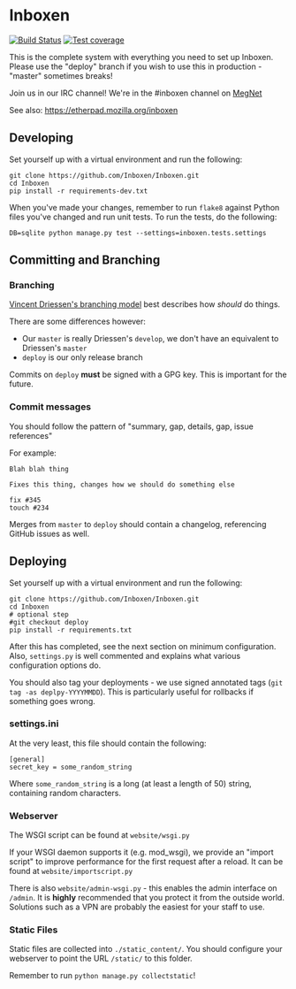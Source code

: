 Inboxen
=======

[![Build Status](https://travis-ci.org/Inboxen/Inboxen.svg?branch=master)](https://travis-ci.org/Inboxen/Inboxen)
[![Test coverage](http://codecov.io/github/Inboxen/Inboxen/coverage.svg?branch=master)](http://codecov.io/github/Inboxen/Inboxen?branch=master)

This is the complete system with everything you need to set up Inboxen. Please
use the "deploy" branch if you wish to use this in production - "master"
sometimes breaks!

Join us in our IRC channel! We're in the #inboxen channel on
[MegNet](https://www.megworld.co.uk/irc/)

See also: <https://etherpad.mozilla.org/inboxen>

Developing
----------

Set yourself up with a virtual environment and run the following:

```
git clone https://github.com/Inboxen/Inboxen.git
cd Inboxen
pip install -r requirements-dev.txt
```

When you've made your changes, remember to run `flake8` against Python files
you've changed and run unit tests. To run the tests, do the following:

```
DB=sqlite python manage.py test --settings=inboxen.tests.settings
```

Committing and Branching
------------------------

### Branching

[Vincent Driessen's branching
model](http://nvie.com/posts/a-successful-git-branching-model/) best describes
how *should* do things.

There are some differences however:
* Our `master` is really Driessen's `develop`, we don't have an equivalent to
  Driessen's `master`
* `deploy` is our only release branch

Commits on `deploy` **must** be signed with a GPG key. This is important for
the future.

### Commit messages

You should follow the pattern of "summary, gap, details, gap, issue references"

For example:

```
Blah blah thing

Fixes this thing, changes how we should do something else

fix #345
touch #234
```

Merges from `master` to `deploy` should contain a changelog, referencing GitHub
issues as well.

Deploying
---------

Set yourself up with a virtual environment and run the following:

```
git clone https://github.com/Inboxen/Inboxen.git
cd Inboxen
# optional step
#git checkout deploy
pip install -r requirements.txt
```

After this has completed, see the next section on minimum configuration. Also,
`settings.py` is well commented and explains what various configuration options
do.

You should also tag your deployments - we use signed annotated tags (`git tag
-as deplpy-YYYYMMDD`).  This is particularly useful for rollbacks if something
goes wrong.

### settings.ini

At the very least, this file should contain the following:

```
[general]
secret_key = some_random_string
```

Where `some_random_string` is a long (at least a length of 50) string,
containing random characters.

### Webserver

The WSGI script can be found at `website/wsgi.py`

If your WSGI daemon supports it (e.g. mod_wsgi), we provide an "import script"
to improve performance for the first request after a reload. It can be found at
`website/importscript.py`

There is also `website/admin-wsgi.py` - this enables the admin interface on
`/admin`. It is **highly** recommended that you protect it from the outside
world.  Solutions such as a VPN are probably the easiest for your staff to use.

### Static Files

Static files are collected into `./static_content/`. You should configure your
webserver to point the URL `/static/` to this folder.

Remember to run `python manage.py collectstatic`!
